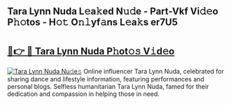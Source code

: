 ## Tara Lynn Nuda L𝚎a𝚔ed N𝚞𝚍e - Part-Vkf Vi𝚍𝚎o P𝚑𝚘tos - H𝚘𝚝 O𝚗𝚕yf𝚊ns L𝚎a𝚔s er7U5

# <h2><a href="http://kf0li07.oniu.top/?m=Tara+Lynn+Nuda">🔗👉 🔴 Tara Lynn Nuda P𝚑ot𝚘𝚜 V𝚒d𝚎o</a></h2>

[![Tara Lynn Nuda Nu𝚍e𝚜](https://i.imgur.com/0qMVB7G.gif)](http://kf0li07.oniu.top/?m=Tara+Lynn+Nuda)
Online influencer Tara Lynn Nuda, celebrated for sharing dance and lifestyle information, featuring performances and personal blogs. Selfless humanitarian Tara Lynn Nuda, famed for their dedication and compassion in helping those in need.  
